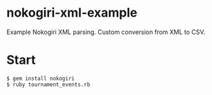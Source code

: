 nokogiri-xml-example
====================

Example Nokogiri XML parsing. Custom conversion from XML to CSV.

Start
=====

    $ gem install nokogiri
    $ ruby tournament_events.rb
